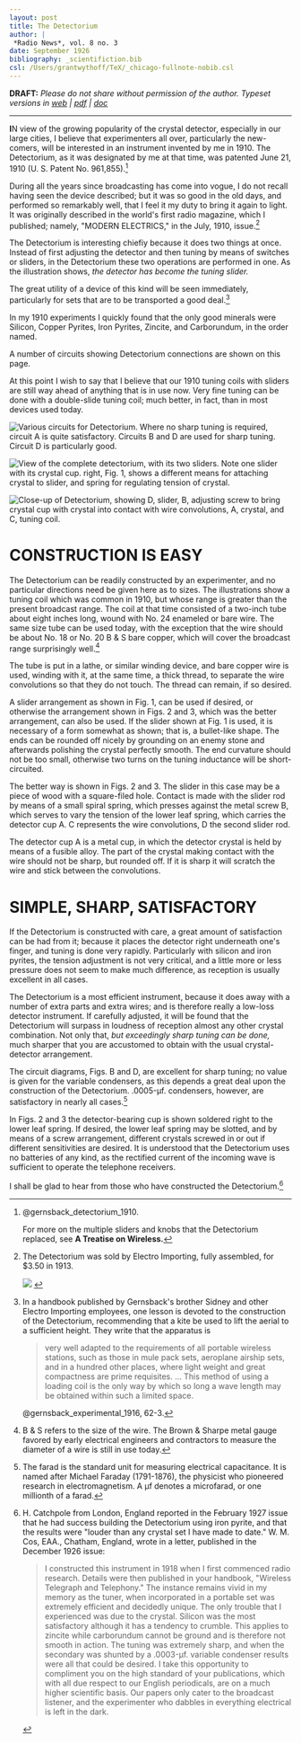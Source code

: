 ```yaml
---
layout: post
title: The Detectorium
author: |
 *Radio News*, vol. 8 no. 3
date: September 1926
bibliography: _scientifiction.bib
csl: /Users/grantwythoff/TeX/_chicago-fullnote-nobib.csl
---
```


**DRAFT:** *Please do not share without permission of the author. Typeset versions in [web](http://gernsback.wythoff.net/192609_the_detectorium.html) \| [pdf](https://github.com/gwijthoff/perversity_of_things/blob/gh-pages/typeset_drafts/192609_the_detectorium.pdf?raw=true) \| [doc](https://github.com/gwijthoff/perversity_of_things/blob/gh-pages/typeset_drafts/192609_the_detectorium.docx)*

* * * * * * * * 

**I**N view of the growing popularity of the crystal detector, especially in our large cities, I believe that experimenters all over, particularly the new-comers, will be interested in an instrument invented by me in 1910. The Detectorium, as it was designated by me at that time, was patented June 21, 1910 (U. S. Patent No. 961,855).[^855]

During all the years since broadcasting has come into vogue, I do not recall having seen the device described; but it was so good in the old days, and performed so remarkably well, that I feel it my duty to bring it again to light. It was originally described in the world's first radio magazine, which I published; namely, "MODERN ELECTRICS," in the July, 1910, issue.[^dtc]

The Detectorium is interesting chiefiy because it does two things at once. Instead of first adjusting the detector and then tuning by means of switches or sliders, in the Detectorium these two operations are performed in one. As the illustration shows, *the detector has become the tuning slider.*

The great utility of a device of this kind will be seen immediately, particularly for sets that are to be transported a good deal.[^prt]

In my 1910 experiments I quickly found that the only good minerals were Silicon, Copper Pyrites, Iron Pyrites, Zincite, and Carborundum, in the order named.

A number of circuits showing Detectorium connections are shown on this page.

At this point I wish to say that I believe that our 1910 tuning coils with sliders are still way ahead of anything that is in use now. Very fine tuning can be done with a double-slide tuning coil; much better, in fact, than in most devices used today.

![Various circuits for Detectorium.  Where no sharp tuning is required, circuit A is quite satisfactory.  Circuits B and D are used for sharp tuning.  Circuit D is particularly good.](images/detectorium1.png)

![View of the complete detectorium, with its two sliders.  Note one slider with its crystal cup.  right, Fig. 1, shows a different means for attaching crystal to slider, and spring for regulating tension of crystal.](images/detectorium2.png)

![Close-up of Detectorium, showing D, slider, B, adjusting screw to bring crystal cup with crystal into contact with wire convolutions, A, crystal, and C, tuning coil.](images/detectorium3.png)

CONSTRUCTION IS EASY
=====================

The Detectorium can be readily constructed by an experimenter, and no particular directions need be given here as to sizes. The illustrations show a tuning coil which was common in 1910, but whose range is greater than the present broadcast range. The coil at that time consisted of a two-inch tube about eight inches long, wound with No. 24 enameled or bare wire. The same size tube can be used today, with the exception that the wire should be about No. 18 or No. 20 B & S bare copper, which will cover the broadcast range surprisingly well.[^wniv]

The tube is put in a lathe, or similar winding device, and bare copper wire is used, winding with it, at the same time, a thick thread, to separate the wire convolutions so that they do not touch. The thread can remain, if so desired.

A slider arrangement as shown in Fig. 1, can be used if desired, or otherwise the arrangement shown in Figs. 2 and 3, which was the better arrangement, can also be used. If the slider shown at Fig. 1 is used, it is necessary of a form somewhat as shown; that is, a bullet-like shape. The ends can be rounded off nicely by grounding on an enemy stone and afterwards polishing the crystal perfectly smooth. The end curvature should not be too small, otherwise two turns on the tuning inductance will be short-circuited.

The better way is shown in Figs. 2 and 3. The slider in this case may be a piece of wood with a square-filed hole. Contact is made with the slider rod by means of a small spiral spring, which presses against the metal screw B, which serves to vary the tension of the lower leaf spring, which carries the detector cup A. C represents the wire convolutions, D the second slider rod.

The detector cup A is a metal cup, in which the detector crystal is held by means of a fusible alloy. The part of the crystal making contact with the wire should not be sharp, but rounded off. If it is sharp it will scratch the wire and stick between the convolutions.

SIMPLE, SHARP, SATISFACTORY
============================

If the Detectorium is constructed with care, a great amount of satisfaction can be had from it; because it places the detector right underneath one's finger, and tuning is done very rapidly. Particularly with silicon and iron pyrites, the tension adjustment is not very critical, and a little more or less pressure does not seem to make much difference, as reception is usually excellent in all cases.

The Detectorium is a most efficient instrument, because it does away with a number of extra parts and extra wires; and is therefore really a low-loss detector instrument. If carefully adjusted, it will be found that the Detectorium will surpass in loudness of reception almost any other crystal combination. Not only that, *but exceedingly sharp tuning can be done,* much sharper that you are accustomed to obtain with the usual crystal-detector arrangement. 

The circuit diagrams, Figs. B and D, are excellent for sharp tuning; no value is given for the variable condensers, as this depends a great deal upon the construction of the Detectorium. .0005-µf. condensers, however, are satisfactory in nearly all cases.[^frd]

In Figs. 2 and 3 the detector-bearing cup is shown soldered right to the lower leaf spring. If desired, the lower leaf spring may be slotted, and by means of a screw arrangement, different crystals screwed in or out if different sensitivities are desired. It is understood that the Detectorium uses no batteries of any kind, as the rectified current of the incoming wave is sufficient to operate the telephone receivers.

I shall be glad to hear from those who have constructed the Detectorium.[^rdr]

[^rdr]: H. Catchpole from London, England reported in the February 1927 issue that he had success building the Detectorium using iron pyrite, and that the results were "louder than any crystal set I have made to date."  W. M. Cos, EAA., Chatham, England, wrote in a letter, published in the December 1926 issue:

    > I constructed this instrument in 1918 when I first commenced radio research. Details were then published in your handbook, "Wireless Telegraph and Telephony." The instance remains vivid in my memory as the tuner, when incorporated in a portable set was extremely efficient and decidedly unique. The only trouble that I experienced was due to the crystal. Silicon was the most satisfactory although it has a tendency to crumble. This applies to zincite while carborundum cannot be ground and is therefore not smooth in action. The tuning was extremely sharp, and when the secondary was shunted by a .0003-µf. variable condenser results were all that could be desired. I take this opportunity to compliment you on the high standard of your publications, which with all due respect to our English periodicals, are on a much higher scientific basis. Our papers only cater to the broadcast listener, and the experimenter who dabbles in everything electrical is left in the dark.

[^855]: @gernsback_detectorium_1910.

    For more on the multiple sliders and knobs that the Detectorium replaced, see **A Treatise on Wireless.**

[^dtc]: The Detectorium was sold by Electro Importing, fully assembled, for $3.50 in 1913.

    ![](images/detectorium_ad.png) <!-- no figure -->

[^prt]: In a handbook published by Gernsback's brother Sidney and other Electro Importing employees, one lesson is devoted to the construction of the Detectorium, recommending that a kite be used to lift the aerial to a sufficient height.  They write that the apparatus is

    > very well adapted to the requirements of all portable wireless stations, such as those in mule pack sets, aeroplane airship sets, and in a hundred other places, where light weight and great compactness are prime requisites. … This method of using a loading coil is the only way by which so long a wave length may be obtained within such a limited space.  
    
    @gernsback_experimental_1916, 62-3.
    
[^frd]: The farad is the standard unit for measuring electrical capacitance. It is named after Michael Faraday (1791-1876), the physicist who pioneered research in electromagnetism. A µf denotes a microfarad, or one millionth of a farad.

[^wniv]: B & S refers to the size of the wire.  The Brown & Sharpe metal gauge favored by early electrical engineers and contractors to measure the diameter of a wire is still in use today. 
